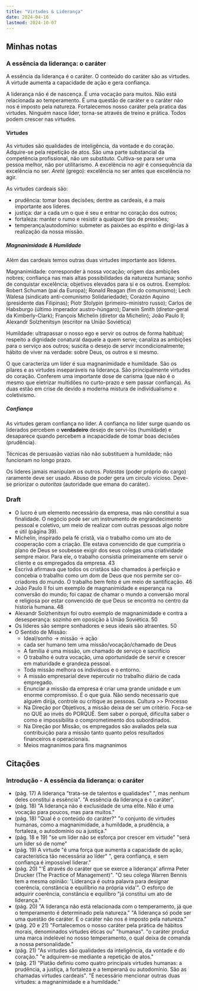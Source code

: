 ```yaml
---
title: "Virtudes & Liderança"
date: 2024-04-16
lastmod: 2024-10-07
---
```


## Minhas notas

### A essência da liderança: o caráter
A essência da liderança é o caráter. O conteúdo do caráter são as virtudes. A
virtude aumenta a capacidade de ação e gera confiança.

A liderança não é de nascença. É uma vocação para muitos. Não está relacionada
ao temperamento. É uma questão de caráter e o caráter não nos é imposto pela
natureza. Fortalecemos nosso caráter pela pratica das virtudes. Ninguém nasce
líder, torna-se através de treino e prática. Todos podem crescer nas virtudes.

#### Virtudes
As virtudes são qualidades de inteligência, da vontade e do coração. Adquire-se
pela repetição de atos. São uma parte substancial da competência profissional,
não um substituto. Cultiva-se para ser uma pessoa melhor, não por utilitarismo.
A excelência no agir é consequência da excelência no ser. *Areté* (grego):
excelência no ser antes que excelência no agir.

As virtudes cardeais são:
- prudência: tomar boas decisões; dentre as cardeais, é a mais importante aos
  lideres.
- justiça: dar a cada um o que é seu e entrar no coração dos outros;
- fortaleza: manter o rumo e resistir a qualquer tipo de pressões;
- temperança/autodomínio: submeter as paixões ao espírito e dirigi-las à
  realização da nossa missão.

##### Magnanimidade & Humildade
Além das cardeais temos outras duas virtudes importante aos líderes.

Magnanimidade: corresponder à nossa vocação; origem das ambições nobres;
confiança nas mais altas possibilidades da natureza humana; sonho de conquistar
excelência; objetivos elevados para si e os outros. Exemplos: Robert Schuman
(pai da Europa); Ronald Reagan (fim do comunismo); Lech Walesa (sindicato
anti-comunismo Solidariedade); Corazón Aquino (presidente das Filipinas); Piotr
Stolypin (primeiro-ministro russo); Carlos de Habsburgo (último imperador
austro-húngaro); Darwin Smith (diretor-geral da Kimberly-Clark); François
Michelin (diretor da Michelin); João Paulo II; Alexandr Solzhenitsyn (escritor
na União Soviética)

Humildade: ultrapassar o nosso ego e servir os outros de forma habitual;
respeito a dignidade conatural daquele a quem serve; canaliza as ambições para o
serviço aos outros; suscita o desejo de servir incondicionalmente; hábito de
viver na verdade: sobre Deus, os outros e si mesmo.

O que caracteriza um líder é sua magnanimidade e humildade. São os pilares e as
virtudes inseparáveis na liderança. São principalmente virtudes do coração.
Conferem uma importante dose de carisma (que não é o mesmo que eletrizar
multidões no curto-prazo e sem passar confiança). As duas estão em crise de
devido a moderna mistura de individualismo e coletivismo.

##### Confiança
As virtudes geram confiança no líder. A confiança no líder surge quando os
liderados percebem o **verdadeiro** desejo de servi-los (humildade) e desaparece
quando percebem a incapacidade de tomar boas decisões (prudência).

Técnicas de persuasão vazias não não substituem a humildade; não funcionam no
longo prazo.

Os lideres jamais manipulam os outros. *Potestas* (poder próprio do cargo)
raramente deve ser usado. Abuso de poder gera um circulo vicioso. Deve-se
priorizar o *autoritas* (autoridade que emana do caráter).


### Draft
- O lucro é um elemento necessário da empresa, mas não constitui a sua
  finalidade. O negócio pode ser um instrumento de engrandecimento pessoal e
  coletivo, um meio de realizar com outras pessoas algo nobre e útil (página 39).
- Michelin, inspirado pela fé cristã, via o trabalho como um ato de cooperação
  com a criação. Ele estava convencido de que cumpriria o plano de Deus se
  soubesse exigir dos seus colegas uma criatividade sempre maior. Para ele, o
  trabalho consistia primeiramente em servir o cliente e os empregados da
  empresa. 43
- Escrivá afirmava que todos os cristãos são chamados à perfeição e concebia o
  trabalho como um dom de Deus que nos permite ser co-criadores do mundo. O
  trabalho bem feito é um meio de santificação. 46
- João Paulo II foi um exemplo de magnanimidade e esperança na conversão do
  mundo; foi capaz de chamar o mundo a conversão moral e religiosa por estar
  convencido de que Deus se encontra no centro da historia humana. 48
- Alexandr Solzhenitsyn foi outro exemplo de magnanimidade e contra a
  desesperança: sozinho em oposição à União Soviética. 50
- Os lideres são sempre sonhadores e seus ideais são atraentes. 50
- O Sentido de Missão:
    - Ideal/sonho -> missão -> ação
    - cada ser humano tem uma missão/vocação/chamado de Deus
    - A família é uma missão, um chamado de serviço e sacrifício
    - O trabalho é outra vocação, uma oportunidade de servir e crescer em
      maturidade e grandeza pessoal.
    - Toda missão melhora os indivíduos e o entorno.
    - A missão empresarial deve repercutir no trabalho diário de cada empregado.
    - Enunciar a missão da empresa é criar uma grande unidade e um enorme
      compromisso. É o que guia. Não sendo necessario que alguém dirija,
      controle ou critique as pessoas. Cultura >> Processo
    - Na Direção por Objetivos, a missão deixa de ser um critério. Foca-se no
      QUE ao invés do PORQUÊ. Sem saber o porquê, dificulta saber o como e
      impossibilita o comprometimento dos subordinados.
    - Na Direção por Missão, os empregados são avaliados pela sua contribuição
      para a missão tanto quanto pelos resultados financeiros e operacionais.
   - Meios magnanimos para fins magnanimos


## Citações

### Introdução - A essência da liderança: o caráter
- (pág. 17) A liderança "trata-se de talentos e qualidades" ", mas nenhum deles constitui a essência". "A essência da liderança é o caráter".
- (pág. 18) "A liderança não é exclusidade de uma elite. Não é uma vocação para poucos, mas para muitos."
- (pág. 18) "Qual é o conteúdo do caráter?" "o conjunto de virtudes humanas, como a magnanimidade, a humildade, a prudência, a fortaleza, o autodomínio ou a justiça."
- (pág. 18 e 19) "se um líder não se esforça por crescer em virtude" "será um líder só de nome"
- (pág. 19) A virtude "é uma força que aumenta a capacidade de ação, característica tão necessária ao líder" ", gera confiança, e sem confiança é impossível liderar."
- (pág. 20) "'É através do caráter que se exerce a liderança' afirma Peter Drucker (The Practice of Management)". "O seu colega Warren Bennis tem a mesma opinião: 'Liderança é outra palavra para designar coerência, constância e equilíbrio na própria vida'". O esforço de adquirir coerência, constância e equilíbro "já constitui um ato de liderança."
- (pág. 20) "A liderança não está relacionada com o temperamento, já que o temperamento é determinado pela natureza." "A liderança só pode ser uma questão de caráter. E o caráter não nos é imposto pela natureza."
- (pág. 20 e 21) "Fortalecemos o nosso caráter pela prática de hábitos morais, denominados virtudes éticas ou" "humanas". "o caráter produz uma marca indelével no nosso temperamento, o qual deixa de comanda a nossa personalidade."
- (pág. 21) "As virtudes são qualidades da inteligência, da vontade e do coração." "e adquirem-se mediante a repetição de atos."
- (pág. 21) "Platão definiu como quatro principais virtudes humanas: a prudência, a justiça, a fortaleza e a temperanã ou autodomínio. São as chamadas virtudes cardeais". "É necessário mencionar outras duas virtudes: a magnanimidade e a humildade."
